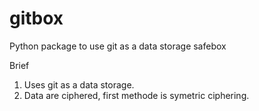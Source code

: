 # gitbox
Python package to use git as a data storage safebox

Brief

1. Uses git as a data storage.
2. Data are ciphered, first methode is symetric ciphering.
